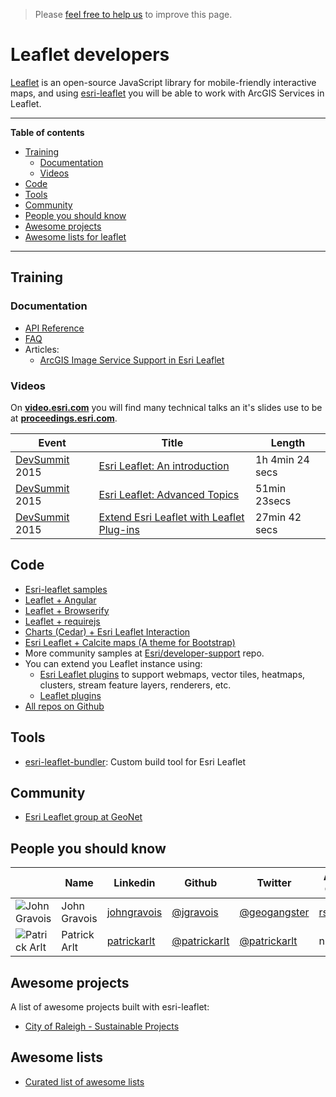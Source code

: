 > Please [feel free to help us](https://github.com/hhkaos/awesome-arcgis#contributions) to
improve this page.

# Leaflet developers
[Leaflet](http://leafletjs.com/) is an open-source JavaScript library for
mobile-friendly interactive maps, and using [esri-leaflet](https://github.com/Esri/esri-leaflet)
you will be able to work with ArcGIS Services in Leaflet.

---

<!-- START doctoc generated TOC please keep comment here to allow auto update -->
<!-- DON'T EDIT THIS SECTION, INSTEAD RE-RUN doctoc TO UPDATE -->
**Table of contents**

- [Training](#training)
  - [Documentation](#documentation)
  - [Videos](#videos)
- [Code](#code)
- [Tools](#tools)
- [Community](#community)
- [People you should know](#people-you-should-know)
- [Awesome projects](#awesome-projects)
- [Awesome lists for leaflet](#awesome-lists-for-leaflet)

<!-- END doctoc generated TOC please keep comment here to allow auto update -->

---

## Training
### Documentation
* [API Reference](http://esri.github.io/esri-leaflet/api-reference/)
* [FAQ](https://github.com/Esri/esri-leaflet#frequently-asked-questions)
* Articles:
  * [ArcGIS Image Service Support in Esri Leaflet](http://tomwayson.com/2014/08/24/arcgis-image-service-support-in-esri-leaflet/)

### Videos
On [**video.esri.com**](http://video.esri.com/search/leaflet) you will find many technical talks an it's slides use to be at [**proceedings.esri.com**](https://www.google.es/webhp?sourceid=chrome-instant&ion=1&espv=2&ie=UTF-8#q=site%3Aproceedings.esri.com%20leaflet).

|Event|Title|Length|
|---|---|---|
|[DevSummit](http://www.esri.com/events/devsummit) 2015|[Esri Leaflet: An introduction](http://www.esri.com/videos/watch?videoid=4314&channelid=LegacyVideo&isLegacy=true&title=esri-leaflet:-an-introduction)|1h 4min 24 secs
|[DevSummit](http://www.esri.com/events/devsummit) 2015|[Esri Leaflet: Advanced Topics](http://www.esri.com/videos/watch?videoid=4315&channelid=LegacyVideo&isLegacy=true&title=esri-leaflet:-advanced-topics)|51min 23secs
|[DevSummit](http://www.esri.com/events/devsummit) 2015|[Extend Esri Leaflet with Leaflet Plug-ins](http://www.esri.com/videos/watch?videoid=4420&channelid=LegacyVideo&isLegacy=true&title=extend-esri-leaflet-with-leaflet-plug-ins)|27min 42 secs

## Code

* [Esri-leaflet samples](http://esri.github.io/esri-leaflet/examples/)
* [Leaflet + Angular](https://github.com/Esri/developer-support/tree/gh-pages/web-leaflet/angular)
* [Leaflet + Browserify](https://github.com/Esri/developer-support/tree/gh-pages/web-leaflet/browserify)
* [Leaflet + requirejs](https://github.com/Esri/developer-support/tree/gh-pages/web-leaflet/requirejs)
* [Charts (Cedar) + Esri Leaflet Interaction](http://esri.github.io/cedar/examples/bar-map-leaflet-integration.html)
* [Esri Leaflet + Calcite maps (A theme for Bootstrap)](http://esri.github.io/calcite-maps/samples/index.html)
* More community samples at [Esri/developer-support](https://github.com/Esri/developer-support/tree/gh-pages/web-leaflet) repo.
* You can extend you Leaflet instance using:
  * [Esri Leaflet plugins](http://esri.github.io/esri-leaflet/plugins/) to support webmaps, vector tiles, heatmaps, clusters, stream feature layers, renderers, etc.
  * [Leaflet plugins](http://leafletjs.com/plugins.html)
* [All repos on Github](https://github.com/search?q=org%3AEsri+leaflet)

## Tools
* [esri-leaflet-bundler](https://github.com/Esri/esri-leaflet-bundler): Custom build tool for Esri Leaflet

## Community
* [Esri Leaflet group at GeoNet](https://geonet.esri.com/groups/esri-leaflet)


## People you should know

||Name|Linkedin|Github|Twitter|ArcGIS Online|Geonet|Stackoverflow|
|---|---|---|---|---|---|---|---|
|![John Gravois](https://avatars1.githubusercontent.com/u/3011734?v=3&s=50)|John Gravois|[johngravois](https://www.linkedin.com/in/johngravois)|[@jgravois](https://github.com/jgravois)|[@geogangster](https://twitter.com/geogangster)|[rscheitlin](http://www.arcgis.com/home/search.html?q=owner:jgravois)|[@JGravois-esristaff](https://geonet.esri.com/people/JGravois-esristaff)|[jgravois](http://stackoverflow.com/users/494139/jgravois)|
|![Patrick Arlt](https://avatars2.githubusercontent.com/u/378557?v=3&s=50)|Patrick Arlt|[patrickarlt](https://www.linkedin.com/in/patrickarlt)|[@patrickarlt](https://github.com/patrickarlt)|[@patrickarlt](https://twitter.com/patrickarlt)|n.a.|[@PArlt-esristaff](https://geonet.esri.com/people/PArlt-esristaff)|[patrick-arlt](http://stackoverflow.com/users/449686/patrick-arlt)|

## Awesome projects
A list of awesome projects built with esri-leaflet:

* [City of Raleigh - Sustainable Projects](http://maps.raleighnc.gov/sustainable/)

## Awesome lists
* [Curated list of awesome lists](https://github.com/sindresorhus/awesome)
